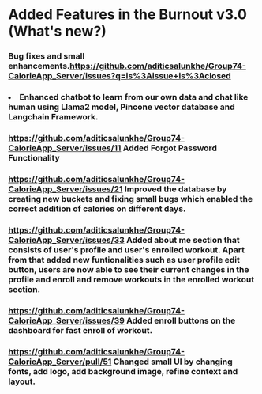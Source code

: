 # Added Features in the Burnout v3.0 (What's new?)

### Bug fixes and small enhancements.<https://github.com/aditicsalunkhe/Group74-CalorieApp_Server/issues?q=is%3Aissue+is%3Aclosed>

### <li> Enhanced chatbot to learn from our own data and chat like human using Llama2 model, Pincone vector database and Langchain Framework.

### <https://github.com/aditicsalunkhe/Group74-CalorieApp_Server/issues/11> Added Forgot Password Functionality

### <https://github.com/aditicsalunkhe/Group74-CalorieApp_Server/issues/21> Improved the database by creating new buckets and fixing small bugs which enabled the correct addition of calories on different days.

### <https://github.com/aditicsalunkhe/Group74-CalorieApp_Server/issues/33> Added about me section that consists of user's profile and user's enrolled workout. Apart from that added new funtionalities such as user profile edit button, users are now able to see their current changes in the profile and enroll and remove workouts in the enrolled workout section.

### <https://github.com/aditicsalunkhe/Group74-CalorieApp_Server/issues/39> Added enroll buttons on the dashboard for fast enroll of workout.

### <https://github.com/aditicsalunkhe/Group74-CalorieApp_Server/pull/51> Changed small UI by changing fonts, add logo, add background image, refine context and layout.

